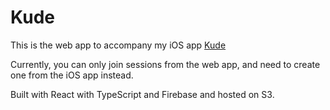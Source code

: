 # Kude

This is the web app to accompany my iOS app [Kude](https://apps.apple.com/gb/app/kude/id1604808276)

Currently, you can only join sessions from the web app, and need to create one from the iOS app instead.

Built with React with TypeScript and Firebase and hosted on S3.
